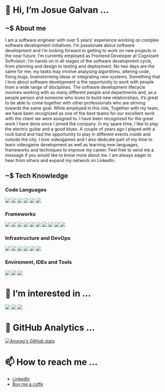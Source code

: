 # 👋 Hi, I’m Josue Galvan ...

## ~$ About me

I am a software engineer with over 5 years’ experience working on complex software development initiatives. I’m passionate about software development and I’m looking forward to getting to work on new projects in the near future. I’m currently employed as Frontend Developer at Cognizant Softvision. I’m hands on in all stages of the software development cycle, from planning and design to testing and deployment. No two days are the same for me; my tasks may involve analysing algorithms, altering code, fixing bugs, brainstorming ideas or integrating new systems. Something that I love about software development is the opportunity to work with people from a wide range of disciplines. The software development lifecycle involves working with so many different people and departments and, as a people person and someone who loves to build new relationships, it’s great to be able to come together with other professionals who are striving towards the same goal. While employed in this role, Together with my team, we have been recognized as one of the best teams for our excellent work with the client we were assigned to. I have been recognized for the great work I have done since I joined the company. In my spare time, I like to play the electric guitar and a good blues. A couple of years ago I played with a rock band and had the opportunity to play in different events inside and outside the city. I love videogames and I also dedicate part of my time to learn videogame development as well as learning new languages, frameworks and techniques to improve my career. Feel free to send me a message if you would like to know more about me. I am always eager to hear from others and expand my network on LinkedIn.

## ~$ Tech Knowledge

### Code Languages
![](https://img.shields.io/badge/JavaScript-323330?style=for-the-badge&logo=javascript&logoColor=F7DF1E)
![](https://img.shields.io/badge/json-5E5C5C?style=for-the-badge&logo=json&logoColor=white)
![](https://img.shields.io/badge/Dart-0175C2?style=for-the-badge&logo=dart&logoColor=white)
![](https://img.shields.io/badge/PHP-777BB4?style=for-the-badge&logo=php&logoColor=white)
![](https://img.shields.io/badge/TypeScript-007ACC?style=for-the-badge&logo=typescript&logoColor=white)
![](https://img.shields.io/badge/Sass-CC6699?style=for-the-badge&logo=sass&logoColor=white)

### Frameworks
![](https://img.shields.io/badge/Flutter-02569B?style=for-the-badge&logo=flutter&logoColor=white)
![](https://img.shields.io/badge/Angular-DD0031?style=for-the-badge&logo=angular&logoColor=white)
![](https://img.shields.io/badge/Bootstrap-563D7C?style=for-the-badge&logo=bootstrap&logoColor=white)
![](https://img.shields.io/badge/Electron-2B2E3A?style=for-the-badge&logo=electron&logoColor=9FEAF9)
![](https://img.shields.io/badge/Express.js-000000?style=for-the-badge&logo=express&logoColor=white)
![](https://img.shields.io/badge/JWT-000000?style=for-the-badge&logo=JSON%20web%20tokens&logoColor=white)
![](https://img.shields.io/badge/Laravel-FF2D20?style=for-the-badge&logo=laravel&logoColor=white)
![](https://img.shields.io/badge/Node.js-339933?style=for-the-badge&logo=nodedotjs&logoColor=white)
![](https://img.shields.io/badge/React-20232A?style=for-the-badge&logo=react&logoColor=61DAFB)
![](https://img.shields.io/badge/Redux-593D88?style=for-the-badge&logo=redux&logoColor=white)

### Infrastructure and DevOps

![](https://img.shields.io/badge/MongoDB-4EA94B?style=for-the-badge&logo=mongodb&logoColor=white)
![](https://img.shields.io/badge/MySQL-005C84?style=for-the-badge&logo=mysql&logoColor=white)
![](https://img.shields.io/badge/SQLite-07405E?style=for-the-badge&logo=sqlite&logoColor=white)
![](https://img.shields.io/badge/MariaDB-003545?style=for-the-badge&logo=mariadb&logoColor=white)
![](https://img.shields.io/badge/GitHub-100000?style=for-the-badge&logo=github&logoColor=white)
![](https://img.shields.io/badge/GIT-E44C30?style=for-the-badge&logo=git&logoColor=white)

### Enviroment, IDEs and Tools

![](https://img.shields.io/badge/Visual_Studio_Code-0078D4?style=for-the-badge&logo=visual%20studio%20code&logoColor=white)
![](https://img.shields.io/badge/Postman-FF6C37?style=for-the-badge&logo=Postman&logoColor=white)
![](https://img.shields.io/badge/Figma-F24E1E?style=for-the-badge&logo=figma&logoColor=white)

# 👀 I’m interested in ...

![](https://img.shields.io/badge/blender-%23F5792A.svg?style=for-the-badge&logo=blender&logoColor=white)
![](https://img.shields.io/badge/Ruby_on_Rails-CC0000?style=for-the-badge&logo=ruby-on-rails&logoColor=white)
![](https://img.shields.io/badge/Ruby-CC342D?style=for-the-badge&logo=ruby&logoColor=white)

# 🌱 GitHub Analytics ...

[![Anurag's GitHub stats](https://github-readme-stats.vercel.app/api?username=ozzyZig1994)](https://github.com/anuraghazra/github-readme-stats)

# 📫 How to reach me ...

- [LinkedIn](https://www.linkedin.com/in/abraham-josu%C3%A9-galv%C3%A1n-torres-135576207/)
- [Buy me a coffe](https://www.buymeacoffee.com/josuegalvan)

<!---
ozzyZig1994/ozzyZig1994 is a ✨ special ✨ repository because its `README.md` (this file) appears on your GitHub profile.
You can click the Preview link to take a look at your changes.
--->
